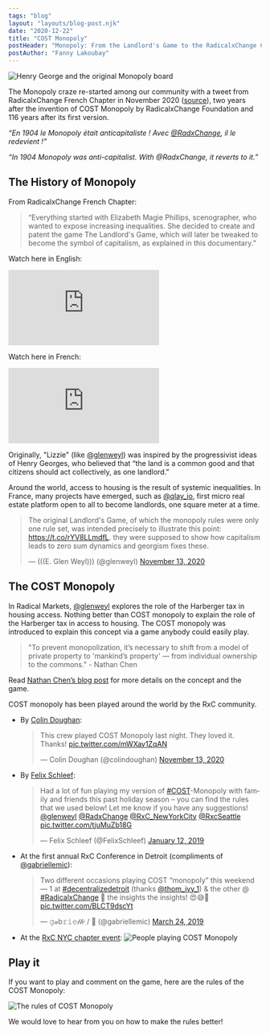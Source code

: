 ```yaml
---
tags: "blog"
layout: "layouts/blog-post.njk"
date: "2020-12-22"
title: "COST Monopoly"
postHeader: "Monopoly: From the Landlord's Game to the RadicalxChange COST Version"
postAuthor: "Fanny Lakoubay"
---
```


![Henry George and the original Monopoly board](/images/blog/henry-george-monopoly.png)

The Monopoly craze re-started among our community with a tweet from RadicalxChange French Chapter in November 2020 ([source](https://twitter.com/RadxChangeParis/status/1326475989770186752?s=20)), two years after the invention of COST Monopoly by RadicalxChange Foundation and 116 years after its first version.

_“En 1904 le Monopoly était anticapitaliste ! Avec [@RadxChange](https://twitter.com/RadxChange), il le redevient !”_

_“In 1904 Monopoly was anti-capitalist. With @RadxChange, it reverts to it.”_

## The History of Monopoly

From RadicalxChange French Chapter:

> “Everything started with Elizabeth Magie Phillips, scenographer, who wanted to expose increasing inequalities. She decided to create and patent the game The Landlord's Game, which will later be tweaked to become the symbol of capitalism, as explained in this documentary.”

Watch here in English:

<p class="youtube-container">
  <iframe src="https://www.youtube.com/embed/AN5Yb_jzZZ0" frameborder="0" allow="accelerometer; autoplay; clipboard-write; encrypted-media; gyroscope; picture-in-picture" allowfullscreen></iframe>
</p>

Watch here in French:

<p class="youtube-container">
  <iframe src="https://www.youtube.com/embed/ZNVYqfZv5xc" frameborder="0" allow="accelerometer; autoplay; clipboard-write; encrypted-media; gyroscope; picture-in-picture" allowfullscreen></iframe>
</p>

Originally, "Lizzie" (like [@glenweyl](https://twitter.com/glenweyl)) was inspired by the progressivist ideas of Henry Georges, who believed that “the land is a common good and that citizens should act collectively, as one landlord.”

Around the world, access to housing is the result of systemic inequalities. In France, many projects have emerged, such as [@qlay_io](https://twitter.com/qlay_io), first micro real estate platform open to all to become landlords, one square meter at a time.

<blockquote class="twitter-tweet"><p lang="en" dir="ltr">The original Landlord&#39;s Game, of which the monopoly rules were only one rule set, was intended precisely to illustrate this point: <a href="https://t.co/rYV8LLmdfL">https://t.co/rYV8LLmdfL</a>. they were supposed to show how capitalism leads to zero sum dynamics and georgism fixes these.</p>&mdash; (((E. Glen Weyl))) (@glenweyl) <a href="https://twitter.com/glenweyl/status/1327245161223643136?ref_src=twsrc%5Etfw">November 13, 2020</a></blockquote>

## The COST Monopoly

In Radical Markets, [@glenweyl](https://twitter.com/glenweyl) explores the role of the Harberger tax in housing access. Nothing better than COST monopoly to explain the role of the Harberger tax in access to housing. The COST monopoly was introduced to explain this concept via a game anybody could easily play.

> "To prevent monopolization, it’s necessary to shift from a model of private property to 'mankind’s property' — from individual ownership to the commons." - Nathan Chen

Read [Nathan Chen’s blog post](https://medium.com/@nathan.writes/exploring-partial-common-ownership-on-the-monopoly-board-59163ad73608) for more details on the concept and the game.

COST monopoly has been played around the world by the RxC community.

- By [Colin Doughan](https://twitter.com/colindoughan):
  <blockquote class="twitter-tweet"><p lang="en" dir="ltr">This crew played COST Monopoly last night. They loved it. Thanks! <a href="https://t.co/mWXay1ZqAN">pic.twitter.com/mWXay1ZqAN</a></p>&mdash; Colin Doughan (@colindoughan) <a href="https://twitter.com/colindoughan/status/1327055683305439232?ref_src=twsrc%5Etfw">November 13, 2020</a></blockquote>

- By [Felix Schleef](https://twitter.com/FelixSchleef):
  <blockquote class="twitter-tweet"><p lang="en" dir="ltr">Had a lot of fun playing my version of <a href="https://twitter.com/hashtag/COST?src=hash&amp;ref_src=twsrc%5Etfw">#COST</a>-Monopoly with family and friends this past holiday season – you can find the rules that we used below! Let me know if you have any suggestions! <a href="https://twitter.com/glenweyl?ref_src=twsrc%5Etfw">@glenweyl</a> <a href="https://twitter.com/RadxChange?ref_src=twsrc%5Etfw">@RadxChange</a> <a href="https://twitter.com/RxC_NewYorkCity?ref_src=twsrc%5Etfw">@RxC_NewYorkCity</a> <a href="https://twitter.com/RxcSeattle?ref_src=twsrc%5Etfw">@RxcSeattle</a> <a href="https://t.co/tjuMuZb18G">pic.twitter.com/tjuMuZb18G</a></p>&mdash; Felix Schleef (@FelixSchleef) <a href="https://twitter.com/FelixSchleef/status/1084120300512518146?ref_src=twsrc%5Etfw">January 12, 2019</a></blockquote>

- At the first annual RxC Conference in Detroit (compliments of [@gabriellemic](https://twitter.com/gabriellemic)):
  <blockquote class="twitter-tweet"><p lang="en" dir="ltr">Two different occasions playing COST “monopoly” this weekend — 1 at <a href="https://twitter.com/hashtag/decentralizedetroit?src=hash&amp;ref_src=twsrc%5Etfw">#decentralizedetroit</a> (thanks <a href="https://twitter.com/thom_ivy_1?ref_src=twsrc%5Etfw">@thom_ivy_1</a>) &amp; the other @ <a href="https://twitter.com/hashtag/RadicalxChange?src=hash&amp;ref_src=twsrc%5Etfw">#RadicalxChange</a> 🎲 the insights the insights! 😍😅🤗 <a href="https://t.co/BLCT9dscYt">pic.twitter.com/BLCT9dscYt</a></p>&mdash; 𝚐𝒶b𝚛𝚒𝚎𝓁𝓁𝑒 / 🦋 (@gabriellemic) <a href="https://twitter.com/gabriellemic/status/1109950971231129600?ref_src=twsrc%5Etfw">March 24, 2019</a></blockquote>

- At the [RxC NYC chapter event](https://www.meetup.com/RadicalXChange-NYC/events/258733636/):
  ![People playing COST Monopoly](/images/blog/playing-cost-monopoly.png)

## Play it

If you want to play and comment on the game, here are the rules of the COST Monopoly:

![The rules of COST Monopoly](/images/blog/cost-monopoly-rules.png)

We would love to hear from you on how to make the rules better!

<script async src="https://platform.twitter.com/widgets.js" charset="utf-8"></script>
